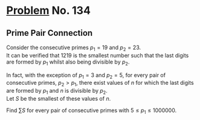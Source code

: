# [Problem](https://projecteuler.net/problem=134) No. 134

## Prime Pair Connection

Consider the consecutive primes $p_1 = 19$ and $p_2 = 23$.<br>
It can be verified that $1219$ is the smallest number such that the last digits are formed by $p_1$ whilst also being divisible by $p_2$.

In fact, with the exception of $p_1 = 3$ and $p_2 = 5$, for every pair of consecutive primes, $p_2 > p_1$, there exist values of $n$ for which the last digits are formed by $p_1$ and $n$ is divisible by $p_2$.<br>
Let $S$ be the smallest of these values of $n$.

Find $\sum S$ for every pair of consecutive primes with $5 \leq p_1 \leq 1000000$.
